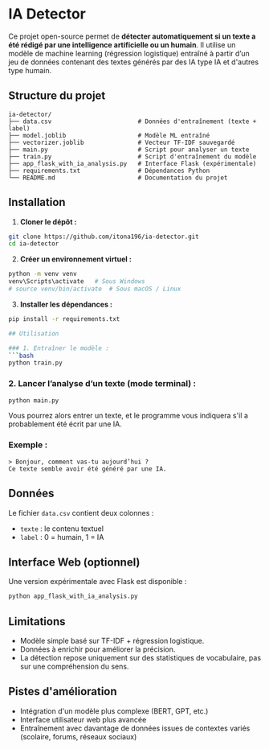 # IA Detector

Ce projet open-source permet de **détecter automatiquement si un texte a été rédigé par une intelligence artificielle ou un humain**. Il utilise un modèle de machine learning (régression logistique) entraîné à partir d’un jeu de données contenant des textes générés par des IA type IA et d'autres type humain.

## Structure du projet

```
ia-detector/
├── data.csv                        # Données d'entraînement (texte + label)
├── model.joblib                    # Modèle ML entraîné
├── vectorizer.joblib               # Vecteur TF-IDF sauvegardé
├── main.py                         # Script pour analyser un texte
├── train.py                        # Script d'entraînement du modèle
├── app_flask_with_ia_analysis.py   # Interface Flask (expérimentale)
├── requirements.txt                # Dépendances Python
└── README.md                       # Documentation du projet
```

## Installation

1. **Cloner le dépôt :**
```bash
git clone https://github.com/itona196/ia-detector.git
cd ia-detector
```

2. **Créer un environnement virtuel :**
```bash
python -m venv venv
venv\Scripts\activate   # Sous Windows
# source venv/bin/activate  # Sous macOS / Linux
```

3. **Installer les dépendances :**
```bash
pip install -r requirements.txt

## Utilisation

### 1. Entraîner le modèle :
```bash
python train.py
```

### 2. Lancer l’analyse d’un texte (mode terminal) :
```bash
python main.py
```
Vous pourrez alors entrer un texte, et le programme vous indiquera s'il a probablement été écrit par une IA.

### Exemple :
```
> Bonjour, comment vas-tu aujourd’hui ?
Ce texte semble avoir été généré par une IA.
```

## Données

Le fichier `data.csv` contient deux colonnes :
- `texte` : le contenu textuel
- `label` : 0 = humain, 1 = IA

## Interface Web (optionnel)

Une version expérimentale avec Flask est disponible :
```bash
python app_flask_with_ia_analysis.py
```

## Limitations

- Modèle simple basé sur TF-IDF + régression logistique.
- Données à enrichir pour améliorer la précision.
- La détection repose uniquement sur des statistiques de vocabulaire, pas sur une compréhension du sens.

## Pistes d'amélioration

- Intégration d'un modèle plus complexe (BERT, GPT, etc.)
- Interface utilisateur web plus avancée
- Entraînement avec davantage de données issues de contextes variés (scolaire, forums, réseaux sociaux)
